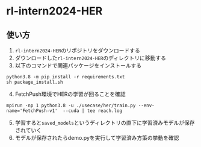 # rl-intern2024-HER

## 使い方


1. `rl-intern2024-HER`のリポジトリをダウンロードする
2. ダウンロードした`rl-intern2024-HER`のディレクトリに移動する
3. 以下のコマンドで関連パッケージをインストールする

```
python3.8 -m pip install -r requirements.txt
sh package_install.sh
```

4. FetchPush環境でHERの学習が回ることを確認
```
mpirun -np 1 python3.8 -u ./usecase/her/train.py --env-name='FetchPush-v1'  --cuda | tee reach.log
```

5. 学習すると`saved_models`というディレクトリの直下に学習済みモデルが保存されていく
6. モデルが保存されたらdemo.pyを実行して学習済み方策の挙動を確認
